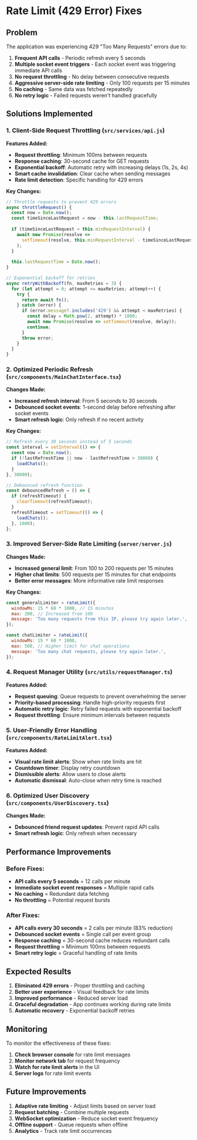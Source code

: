 # Rate Limit (429 Error) Fixes

## Problem
The application was experiencing 429 "Too Many Requests" errors due to:
1. **Frequent API calls** - Periodic refresh every 5 seconds
2. **Multiple socket event triggers** - Each socket event was triggering immediate API calls
3. **No request throttling** - No delay between consecutive requests
4. **Aggressive server-side rate limiting** - Only 100 requests per 15 minutes
5. **No caching** - Same data was fetched repeatedly
6. **No retry logic** - Failed requests weren't handled gracefully

## Solutions Implemented

### 1. Client-Side Request Throttling (`src/services/api.js`)

**Features Added:**
- **Request throttling**: Minimum 100ms between requests
- **Response caching**: 30-second cache for GET requests
- **Exponential backoff**: Automatic retry with increasing delays (1s, 2s, 4s)
- **Smart cache invalidation**: Clear cache when sending messages
- **Rate limit detection**: Specific handling for 429 errors

**Key Changes:**
```javascript
// Throttle requests to prevent 429 errors
async throttleRequest() {
  const now = Date.now();
  const timeSinceLastRequest = now - this.lastRequestTime;
  
  if (timeSinceLastRequest < this.minRequestInterval) {
    await new Promise(resolve => 
      setTimeout(resolve, this.minRequestInterval - timeSinceLastRequest)
    );
  }
  
  this.lastRequestTime = Date.now();
}

// Exponential backoff for retries
async retryWithBackoff(fn, maxRetries = 3) {
  for (let attempt = 0; attempt <= maxRetries; attempt++) {
    try {
      return await fn();
    } catch (error) {
      if (error.message?.includes('429') && attempt < maxRetries) {
        const delay = Math.pow(2, attempt) * 1000;
        await new Promise(resolve => setTimeout(resolve, delay));
        continue;
      }
      throw error;
    }
  }
}
```

### 2. Optimized Periodic Refresh (`src/components/MainChatInterface.tsx`)

**Changes Made:**
- **Increased refresh interval**: From 5 seconds to 30 seconds
- **Debounced socket events**: 1-second delay before refreshing after socket events
- **Smart refresh logic**: Only refresh if no recent activity

**Key Changes:**
```javascript
// Refresh every 30 seconds instead of 5 seconds
const interval = setInterval(() => {
  const now = Date.now();
  if (!lastRefreshTime || now - lastRefreshTime > 30000) {
    loadChats();
  }
}, 30000);

// Debounced refresh function
const debouncedRefresh = () => {
  if (refreshTimeout) {
    clearTimeout(refreshTimeout);
  }
  refreshTimeout = setTimeout(() => {
    loadChats();
  }, 1000);
};
```

### 3. Improved Server-Side Rate Limiting (`server/server.js`)

**Changes Made:**
- **Increased general limit**: From 100 to 200 requests per 15 minutes
- **Higher chat limits**: 500 requests per 15 minutes for chat endpoints
- **Better error messages**: More informative rate limit responses

**Key Changes:**
```javascript
const generalLimiter = rateLimit({
  windowMs: 15 * 60 * 1000, // 15 minutes
  max: 200, // Increased from 100
  message: 'Too many requests from this IP, please try again later.',
});

const chatLimiter = rateLimit({
  windowMs: 15 * 60 * 1000,
  max: 500, // Higher limit for chat operations
  message: 'Too many chat requests, please try again later.',
});
```

### 4. Request Manager Utility (`src/utils/requestManager.ts`)

**Features Added:**
- **Request queuing**: Queue requests to prevent overwhelming the server
- **Priority-based processing**: Handle high-priority requests first
- **Automatic retry logic**: Retry failed requests with exponential backoff
- **Request throttling**: Ensure minimum intervals between requests

### 5. User-Friendly Error Handling (`src/components/RateLimitAlert.tsx`)

**Features Added:**
- **Visual rate limit alerts**: Show when rate limits are hit
- **Countdown timer**: Display retry countdown
- **Dismissible alerts**: Allow users to close alerts
- **Automatic dismissal**: Auto-close when retry time is reached

### 6. Optimized User Discovery (`src/components/UserDiscovery.tsx`)

**Changes Made:**
- **Debounced friend request updates**: Prevent rapid API calls
- **Smart refresh logic**: Only refresh when necessary

## Performance Improvements

### Before Fixes:
- **API calls every 5 seconds** = 12 calls per minute
- **Immediate socket event responses** = Multiple rapid calls
- **No caching** = Redundant data fetching
- **No throttling** = Potential request bursts

### After Fixes:
- **API calls every 30 seconds** = 2 calls per minute (83% reduction)
- **Debounced socket events** = Single call per event group
- **Response caching** = 30-second cache reduces redundant calls
- **Request throttling** = Minimum 100ms between requests
- **Smart retry logic** = Graceful handling of rate limits

## Expected Results

1. **Eliminated 429 errors** - Proper throttling and caching
2. **Better user experience** - Visual feedback for rate limits
3. **Improved performance** - Reduced server load
4. **Graceful degradation** - App continues working during rate limits
5. **Automatic recovery** - Exponential backoff retries

## Monitoring

To monitor the effectiveness of these fixes:

1. **Check browser console** for rate limit messages
2. **Monitor network tab** for request frequency
3. **Watch for rate limit alerts** in the UI
4. **Server logs** for rate limit events

## Future Improvements

1. **Adaptive rate limiting** - Adjust limits based on server load
2. **Request batching** - Combine multiple requests
3. **WebSocket optimization** - Reduce socket event frequency
4. **Offline support** - Queue requests when offline
5. **Analytics** - Track rate limit occurrences
